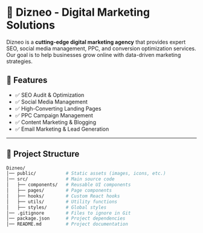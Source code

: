 # 🚀 Dizneo - Digital Marketing Solutions  

Dizneo is a **cutting-edge digital marketing agency** that provides expert SEO, social media management, PPC, and conversion optimization services. Our goal is to help businesses grow online with data-driven marketing strategies.

## 🌟 Features
- ✅ SEO Audit & Optimization  
- ✅ Social Media Management  
- ✅ High-Converting Landing Pages  
- ✅ PPC Campaign Management  
- ✅ Content Marketing & Blogging  
- ✅ Email Marketing & Lead Generation  

---

## 📂 Project Structure  
```bash
Dizneo/
│── public/           # Static assets (images, icons, etc.)
│── src/              # Main source code
│   ├── components/   # Reusable UI components
│   ├── pages/        # Page components
│   ├── hooks/        # Custom React hooks
│   ├── utils/        # Utility functions
│   ├── styles/       # Global styles
│── .gitignore        # Files to ignore in Git  
│── package.json      # Project dependencies  
│── README.md         # Project documentation  
